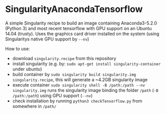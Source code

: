 # SingularityAnacondaTensorflow

A simple Singularity recipe to build an image containing Anaconda3-5.2.0 (Python 3) and most recent tensorflow with GPU support on an Ubuntu 14.04 (trusty).
Uses the graphics card driver installed on the system (using Singularitys native GPU support by `--nv`)

How to use:

* download `singularity.recipe` from this repository
* install singularity (e.g. by: `sudo apt-get install singularity-container` under ubuntu)
* build container by `sudo singularity build singularity.img singularity.recipe`, this will generate a ~4.2GB singularity image
* execute container `sudo singularity shell -B /path:/path --nv singularity.img` runs the singularity image binding the folder `/path` (`-B /path:/path`) using GPU support (`--nv`)
* check installation by running `python3 checkTensorflow.py` from somewhere in `/path/`
